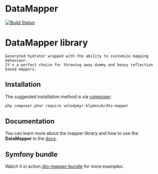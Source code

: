 # DataMapper
[![Build Status](https://travis-ci.org/volodymyr-klymniuk/dto-mapper.svg?branch=master)](https://travis-ci.org/volodymyr-klymniuk/dto-mapper)

# DataMapper library

```text
Generated hydrator wrapped with the ability to customize mapping behaviour.
It's a perfect choice for throwing away dummy and heavy reflection based mappers.
```

## Installation

The suggested installation method is via [composer](https://getcomposer.org/):

```sh
php composer.phar require volodymyr-klymniuk/dto-mapper
```

## Documentation
You can learn more about the mapper library and how to use the **DataMapper** in the [docs](docs).

## Symfony bundle
Watch it in action [dto-mapper-bundle](https://github.com/volodymyr-klymniuk/dto-mapper-bundle) for more examples.